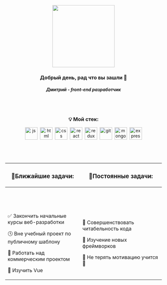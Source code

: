 <div id="header" align="center">
  <img src="https://media.tenor.com/YUzRkMOL-3EAAAAM/programming-computer-frog.gif" width="200"/>
</div>
<div id="header" align="center">

### Добрый день, рад что вы зашли 👋
##### Дмитрий - front-end разработчик

</div>

## &nbsp;
<div id="stack" align="center">
    
### 💡 Мой стек:

<img src="https://cdn.jsdelivr.net/gh/devicons/devicon/icons/javascript/javascript-original.svg" title="js" width="40" height="40"/>&nbsp;
<img src="https://cdn.jsdelivr.net/gh/devicons/devicon/icons/html5/html5-original.svg" title="html" width="40" height="40"/>&nbsp;
<img src="https://cdn.jsdelivr.net/gh/devicons/devicon/icons/css3/css3-original.svg" title="css" width="40" height="40"/>&nbsp;
<img src="https://cdn.jsdelivr.net/gh/devicons/devicon/icons/react/react-original.svg" title="react" width="40" height="40"/>&nbsp;
<img src="https://cdn.jsdelivr.net/gh/devicons/devicon/icons/redux/redux-original.svg" title="redux" width="40" height="40"/>&nbsp;
<img src="https://cdn.jsdelivr.net/gh/devicons/devicon/icons/git/git-plain.svg" title="git" width="40" height="40"/>&nbsp;
<img src="https://cdn.jsdelivr.net/gh/devicons/devicon/icons/mongodb/mongodb-plain.svg" title="mongoDB" width="40" height="40"/>&nbsp;
<img src="https://cdn.jsdelivr.net/gh/devicons/devicon/icons/express/express-original.svg" title="express" width="40" height="40"/>

## &nbsp;
<table>
  <thead>
    <tr>
      <th width="500px"><h3>📑Ближайшие задачи:</h3></th>
      <th width="500px"><h3>📄Постоянные задачи:</h3></th>
    </tr>
  </thead>
  <tbody>
  <tr width="600px">
      <td>

###### &nbsp;
<p>✅ Закончить начальные курсы веб-разработки</p>
<p>🕓 Вне учебный проект по публичному шаблону</p>
<p>🔘 Работать над коммерческим проектом</p>
<p>🔘 Изучить Vue</p>

</td>
<td>

###### &nbsp;
<p>🔗 Совершенствовать читабельность кода</p>
<p>🔗 Изучение новых фреймворков</p>
<p>🔗 Не терять мотивацию учится 💪</p>

</td>
</tr>

  </tbody>
</table>
